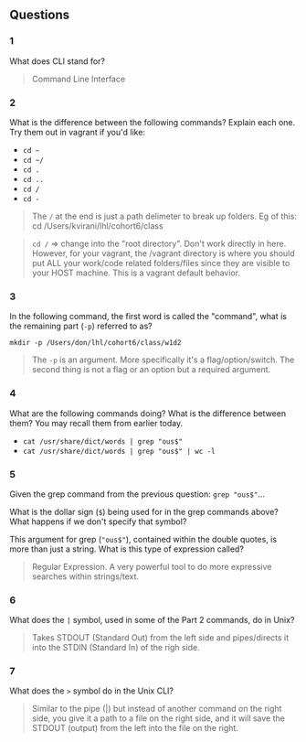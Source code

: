 ## Questions

### 1

What does CLI stand for?

> Command Line Interface

### 2

What is the difference between the following commands? Explain each one. Try them out in vagrant if you'd like:

* `cd ~`
* `cd ~/`
* `cd .`
* `cd ..`
* `cd /`
* `cd -`

> The `/` at the end is just a path delimeter to break up folders. Eg of this: cd /Users/kvirani/lhl/cohort6/class

> `cd /` => change into the "root directory". Don't work directly in here. However, for your vagrant, the /vagrant directory is where you should put ALL your work/code related folders/files since they are visible to your HOST machine. This is a vagrant default behavior.

### 3

In the following command, the first word is called the "command", what is the remaining part (`-p`) referred to as?

    mkdir -p /Users/don/lhl/cohort6/class/w1d2

> The `-p` is an argument. More specifically it's a flag/option/switch. The second thing is not a flag or an option but a required argument.

### 4

What are the following commands doing? What is the difference between them? You may recall them from earlier today.

* `cat /usr/share/dict/words | grep "ous$"`
* `cat /usr/share/dict/words | grep "ous$" | wc -l`


### 5

Given the grep command from the previous question: `grep "ous$"`...

What is the dollar sign (`$`) being used for in the grep commands above? What happens if we don't specify that symbol?

This argument for grep (`"ous$"`), contained within the double quotes, is more than just a string. What is this type of expression called?

> Regular Expression. A very powerful tool to do more expressive searches within strings/text.

### 6

What does the `|` symbol, used in some of the Part 2 commands, do in Unix?

> Takes STDOUT (Standard Out) from the left side and pipes/directs it into the STDIN (Standard In) of the righ side.

### 7

What does the `>` symbol do in the Unix CLI?

> Similar to the pipe (|) but instead of another command on the right side, you give it a path to a file on the right side, and it will save the STDOUT (output) from the left into the file on the right.